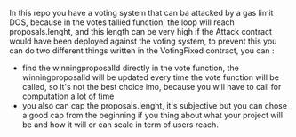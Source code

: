 In this repo you have a voting system that can ba attacked by a gas limit DOS, because in the votes tallied function, the loop will reach proposals.lenght, and this length can be very high if the Attack contract would have been deployed against the voting system, to prevent this you can do two different things written in the VotingFixed contract, you can :
- find the winningproposalId directly in the vote function, the winningproposalId will be updated every time the vote function will be called, so it's not the best choice imo, because you will have to call for computation a lot of time
- you also can cap the proposals.lenght, it's subjective but you can chose a good cap from the beginning if you thing about what your project will be and how it will or can scale in term of users reach.
